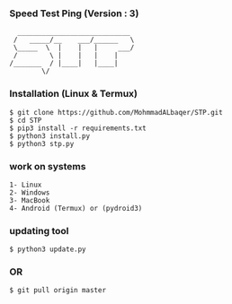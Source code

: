 ### Speed Test Ping (Version : 3)
```
  ____________________________ 
 /   _____/__    ___/______   \
 \_____  \  |    |   |     ___/
 /        \ |    |   |    |    
/_______  / |____|   |____|    
        \/                     
```


### Installation (Linux & Termux)

```
$ git clone https://github.com/MohmmadALbaqer/STP.git
$ cd STP
$ pip3 install -r requirements.txt
$ python3 install.py
$ python3 stp.py
```

### work on systems

```
1- Linux
2- Windows
3- MacBook
4- Android (Termux) or (pydroid3)
```

### updating tool

```
$ python3 update.py
```




### OR 

```
$ git pull origin master
```
